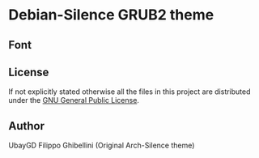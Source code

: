 
# Debian-Silence GRUB2 theme



## Font



## License

If not explicitly stated otherwise all the files in this project are distributed under the [GNU General Public License](./COPYING).

## Author
UbayGD
Filippo Ghibellini (Original Arch-Silence theme)
